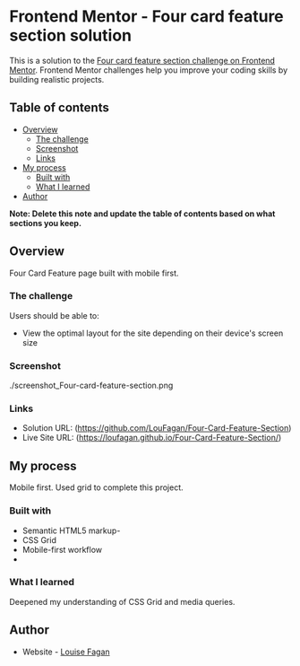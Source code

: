 # Frontend Mentor - Four card feature section solution

This is a solution to the [Four card feature section challenge on Frontend Mentor](https://www.frontendmentor.io/challenges/four-card-feature-section-weK1eFYK). Frontend Mentor challenges help you improve your coding skills by building realistic projects.

## Table of contents

- [Overview](#overview)
  - [The challenge](#the-challenge)
  - [Screenshot](#screenshot)
  - [Links](#links)
- [My process](#my-process)
  - [Built with](#built-with)
  - [What I learned](#what-i-learned)
- [Author](#author)

**Note: Delete this note and update the table of contents based on what sections you keep.**

## Overview

Four Card Feature page built with mobile first.

### The challenge

Users should be able to:

- View the optimal layout for the site depending on their device's screen size

### Screenshot

./screenshot_Four-card-feature-section.png

### Links

- Solution URL: (https://github.com/LouFagan/Four-Card-Feature-Section)
- Live Site URL: (https://loufagan.github.io/Four-Card-Feature-Section/)

## My process

Mobile first. Used grid to complete this project.

### Built with

- Semantic HTML5 markup-
- CSS Grid
- Mobile-first workflow
-

### What I learned

Deepened my understanding of CSS Grid and media queries.

## Author

- Website - [Louise Fagan](https://pixelmein.ca)
